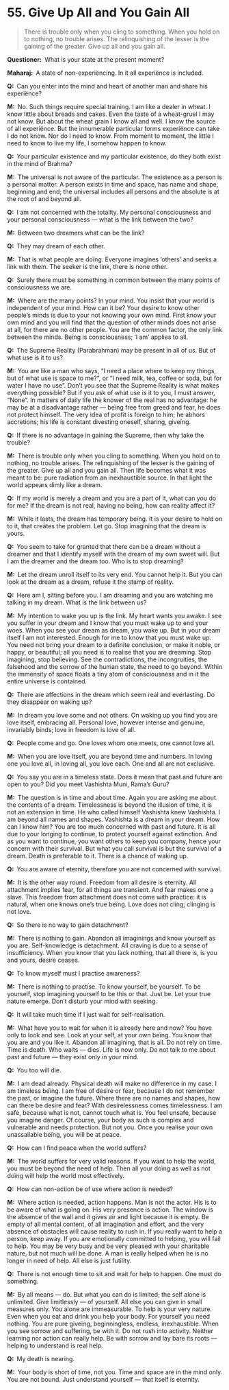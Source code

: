 # 55. Give Up All and You Gain All

>There is trouble only when you cling to something. When you hold on to nothing, no trouble arises. The relinquishing of the lesser is the gaining of the greater. Give up all and you gain all.

**Questioner:**&ensp;What is your state at the present moment?

**Maharaj:**&ensp;A state of non-experiëncing. In it all experiënce is included.

**Q:**&ensp;Can you enter into the mind and heart of another man and share his experiënce?

**M:**&ensp;No. Such things require special training. I am like a dealer in wheat. I know little about breads and cakes. Even the taste of a wheat-gruel I may not know. But about the wheat grain I know all and well. I know the source of all experiënce. But the innumerable particular forms experiënce can take I do not know. Nor do I need to know. From moment to moment, the little I need to know to live my life, I somehow happen to know.

**Q:**&ensp;Your particular existence and my particular existence, do they both exist in the mind of <span data-tippy-content="One of the gods of the Hindu trinity: Brahma, the creätor; Vishnu, the preserver; Shiva, the destroyer.">Brahma</span>?

**M:**&ensp;The universal is not aware of the particular. The existence as a person is a personal matter. A person exists in time and space, has name and shape, beginning and end; the universal includes all persons and the absolute is at the root of and beyond all.

**Q:**&ensp;I am not concerned with the totality. My personal consciousness and your personal consciousness — what is the link between the two?

**M:**&ensp;Between two dreamers what can be the link?

**Q:**&ensp;They may dream of each other.

**M:**&ensp;That is what people are doïng. Everyone imagines ‘others’ and seeks a link with them. The seeker is the link, there is none other.

**Q:**&ensp;Surely there must be something in common between the many points of consciousness we are.

**M:**&ensp;Where are the many points? In your mind. You insist that your world is independent of your mind. How can it be? Your desire to know other people’s minds is due to your not knowing your own mind. First know your own mind and you will find that the question of other minds does not arise at all, for there are no other people. You are the common factor, the only link between the minds. Beïng is consciousness; ‘I am’ applies to all.

**Q:**&ensp;The Supreme Reality (<span data-tippy-content="The Supreme Reality.">Parabrahman</span>) may be present in all of us. But of what use is it to us?

**M:**&ensp;You are like a man who says, “I need a place where to keep my things, but of what use is space to me?”, or “I need milk, tea, coffee or soda, but for water I have no use”. Don’t you see that the Supreme Reality is what makes everything possible? But if you ask of what use is it to you, I must answer, “None”. In matters of daily life the knower of the real has no advantage: he may be at a disadvantage rather — beïng free from greed and fear, he does not protect himself. The very idea of profit is foreign to him; he abhors accretions; his life is constant divesting oneself, sharing, giveïng.

**Q:**&ensp;If there is no advantage in gaining the Supreme, then why take the trouble?

**M:**&ensp;There is trouble only when you cling to something. When you hold on to nothing, no trouble arises. The relinquishing of the lesser is the gaining of the greater. Give up all and you gain all. Then life becomes what it was meant to be: pure radiation from an inexhaustible source. In that light the world appears dimly like a dream.

**Q:**&ensp;If my world is merely a dream and you are a part of it, what can you do for me? If the dream is not real, having no beïng, how can reality affect it?

**M:**&ensp;While it lasts, the dream has temporary beïng. It is your desire to hold on to it, that creätes the problem. Let go. Stop imagining that the dream is yours.

**Q:**&ensp;You seem to take for granted that there can be a dream without a dreamer and that I identify myself with the dream of my own sweet will. But I am the dreamer and the dream too. Who is to stop dreaming?

**M:**&ensp;Let the dream unroll itself to its very end. You cannot help it. But you can look at the dream as a dream, refuse it the stamp of reality.

**Q:**&ensp;Here am I, sitting before you. I am dreaming and you are watching me talking in my dream. What is the link between us?

**M:**&ensp;My intention to wake you up is the link. My heart wants you awake. I see you suffer in your dream and I know that you must wake up to end your woes. When you see your dream as dream, you wake up. But in your dream itself I am not interested. Enough for me to know that you must wake up. You need not bring your dream to a definite conclusion, or make it noble, or happy, or beautiful; all you need is to realise that you are dreaming. Stop imagining, stop believing. See the contradictions, the incongruities, the falsehood and the sorrow of the human state, the need to go beyond. Within the immensity of space floats a tiny atom of consciousness and in it the entire universe is contained.

**Q:**&ensp;There are affections in the dream which seem real and everlasting. Do they disappear on waking up?

**M:**&ensp;In dream you love some and not others. On waking up you find you are love itself, embracing all. Personal love, however intense and genuine, invariably binds; love in freedom is love of all.

**Q:**&ensp;People come and go. One loves whom one meets, one cannot love all.

**M:**&ensp;When you are love itself, you are beyond time and numbers. In loving one you love all, in loving all, you love each. One and all are not exclusive.

**Q:**&ensp;You say you are in a timeless state. Does it mean that past and future are open to you? Did you meet Vashishta Muni, Rama’s <span data-tippy-content="Spiritual teacher, preceptor.">Guru</span>?

**M:**&ensp;The question is in time and about time. Again you are asking me about the contents of a dream. Timelessness is beyond the illusion of time, it is not an extension in time. He who called himself Vashishta knew Vashishta. I am beyond all names and shapes. Vashishta is a dream in your dream. How can I know him? You are too much concerned with past and future. It is all due to your longing to continue, to protect yourself against extinction. And as you want to continue, you want others to keep you company, hence your concern with their survival. But what you call survival is but the survival of a dream. Death is preferable to it. There is a chance of waking up.

**Q:**&ensp;You are aware of eternity, therefore you are not concerned with survival.

**M:**&ensp;It is the other way round. Freedom from all desire is eternity. All attachment implies fear, for all things are transient. And fear makes one a slave. This freedom from attachment does not come with practice: it is natural, when one knows one’s true beïng. Love does not cling; clinging is not love.

**Q:**&ensp;So there is no way to gain detachment?

**M:**&ensp;There is nothing to gain. Abandon all imaginings and know yourself as you are. Self-knowledge is detachment. All craving is due to a sense of insufficiency. When you know that you lack nothing, that all there is, is you and yours, desire ceases.

**Q:**&ensp;To know myself must I practise awareness?

**M:**&ensp;There is nothing to practise. To know yourself, be yourself. To be yourself, stop imagining yourself to be this or that. Just be. Let your true nature emerge. Don’t disturb your mind with seeking.

**Q:**&ensp;It will take much time if I just wait for self-realisation.

**M:**&ensp;What have you to wait for when it is already here and now? You have only to look and see. Look at your self, at your own beïng. You know that you are and you like it. Abandon all imagining, that is all. Do not rely on time. Time is death. Who waits — dies. Life is now only. Do not talk to me about past and future — they exist only in your mind.

**Q:**&ensp;You too will die.

**M:**&ensp;I am dead already. Physical death will make no difference in my case. I am timeless beïng. I am free of desire or fear, because I do not remember the past, or imagine the future. Where there are no names and shapes, how can there be desire and fear? With desirelessness comes timelessness. I am safe, because what is not, cannot touch what is. You feel unsafe, because you imagine danger. Of course, your body as such is complex and vulnerable and needs protection. But not you. Once you realise your own unassailable beïng, you will be at peace.

**Q:**&ensp;How can I find peace when the world suffers?

**M:**&ensp;The world suffers for very valid reasons. If you want to help the world, you must be beyond the need of help. Then all your doïng as well as not doïng will help the world most effectively.

**Q:**&ensp;How can non-action be of use where action is needed?

**M:**&ensp;Where action is needed, action happens. Man is not the actor. His is to be aware of what is goïng on. His very presence is action. The window is the absence of the wall and it gives air and light because it is empty. Be empty of all mental content, of all imagination and effort, and the very absence of obstacles will cause reality to rush in. If you really want to help a person, keep away. If you are emotionally committed to helping, you will fail to help. You may be very busy and be very pleased with your charitable nature, but not much will be done. A man is really helped when he is no longer in need of help. All else is just futility.

**Q:**&ensp;There is not enough time to sit and wait for help to happen. One must do something.

**M:**&ensp;By all means — do. But what you can do is limited; the self alone is unlimited. Give limitlessly — of yourself. All else you can give in small measures only. You alone are immeasurable. To help is your very nature. Even when you eat and drink you help your body. For yourself you need nothing. You are pure giveïng, beginningless, endless, inexhaustible. When you see sorrow and suffering, be with it. Do not rush into activity. Neither learning nor action can really help. Be with sorrow and lay bare its roots — helping to understand is real help.

**Q:**&ensp;My death is nearing.

**M:**&ensp;Your body is short of time, not you. Time and space are in the mind only. You are not bound. Just understand yourself — that itself is eternity.

<script>
export default {
  props: ["slot-key"],
  mounted () {
    tippy("[data-tippy-content]", {allowHTML: true});
  }
}
</script>